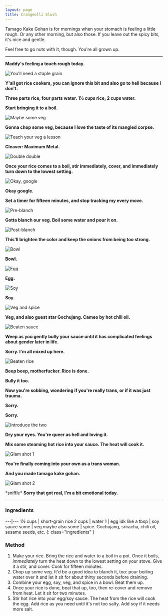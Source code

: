 ```yaml
---
layout: page
title: Crangeolli Slush
---
```


Tamago Kake Gohan is for mornings when your stomach is feeling a little rough. Or any other morning, but also those. If you leave out the spicy bits, it's nice and gentle.

Feel free to go nuts with it, though. You're all grown up.

-----

**Maddy's feeling a touch rough today.**

![You'll need a staple grain](images/low-res/01.jpg)

**Y'all got rice cookers, you can ignore this bit and also go to hell because I don't.**

**Three parts rice, four parts water. 1&frac12; cups rice, 2 cups water.**

**Start bringing it to a boil.**

![Maybe some veg](images/low-res/02.jpg)

**Gonna chop some veg, because I love the taste of its mangled corpse.**

![Teach your veg a lesson](images/low-res/03.jpg)

**Cleaver: Maximum Metal.**

![Double double](images/low-res/04.jpg)

**Once your rice comes to a boil, stir immediately, cover, and immediately turn down to the lowest setting.**

![Okay, google](images/ok-google.jpg)

**Okay google.**

**Set a timer for fifteen minutes, and stop tracking my every move.**

![Pre-blanch](images/low-res/05.jpg)

**Gotta blanch our veg. Boil some water and pour it on.**

![Post-blanch](images/low-res/06.jpg)

**This'll brighten the color and keep the onions from being too strong.**

![Bowl](images/low-res/07.jpg)

**Bowl.**

![Egg](images/low-res/08.jpg)

**Egg.**

![Soy](images/low-res/09.jpg)

**Soy.**

![Veg and spice](images/low-res/10.jpg)

**Veg, and also guest star Gochujang. Cameo by hot chili oil.**

![Beaten sauce](images/low-res/11.jpg)

**Weep as you gently bully your sauce until it has complicated feelings about gender later in life.**

**Sorry. I'm all mixed up here.**

![Beaten rice](images/low-res/12.jpg)

**Beep beep, motherfucker. Rice is done.**

**Bully it too.**

**Now you're sobbing, wondering if you're really trans, or if it was just trauma.**

**Sorry.**

**Sorry.**

![Introduce the two](images/low-res/13.jpg)

**Dry your eyes. You're queer as hell and loving it.**

**Mix some steaming hot rice into your sauce. The heat will cook it.**

![Glam shot 1](images/low-res/14.jpg)

**You're finally coming into your own as a trans woman.**

**And you made tamago kake gohan.**

![Glam shot 2](images/low-res/15.jpg)

\*sniffle\* **Sorry that got real, I'm a bit emotional today.**

-----

### Ingredients

---|---
1&frac12; cups | short-grain rice
2 cups | water
1 | egg
idk like a tbsp | soy sauce
some | veg
maybe also some | spice. Gochujang, sriracha, chili oil, sesame seeds, etc.
{: class="ingredients" }

### Method

1. Make your rice. Bring the rice and water to a boil in a pot. Once it boils, *immediately* turn the heat down to the lowest setting on your stove. Give it a stir, and cover. Cook for fifteen minutes.
2. Chop up some veg. It'd be a good idea to blanch it, too: pour boiling water over it and let it sit for about thirty seconds before draining.
3. Combine your egg, soy, veg, and spice in a bowl. Beat them up.
4. Once your rice is done, beat that up, too, then re-cover and remove from heat. Let it sit for two minutes.
5. Stir hot rice into your egg/soy sauce. The heat from the rice will cook the egg. Add rice as you need until it's not too salty. Add soy if it needs more salt.
